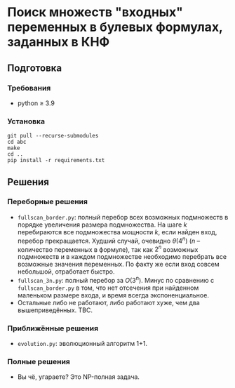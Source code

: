 # Поиск множеств "входных" переменных в булевых формулах, заданных в КНФ

## Подготовка

### Требования

- python $\ge$ 3.9

### Установка

```
git pull --recurse-submodules
cd abc
make
cd ..
pip install -r requirements.txt
```

## Решения

### Переборные решения

- `fullscan_border.py`: полный перебор всех возможных подмножеств 
в порядке увеличения размера подмножества. На шаге $k$ перебираются все подмножества мощности $k$, 
если найден вход, перебор прекращается. Худший случай, очевидно $\theta(4^n)$ 
($n$ – количество переменных в формуле), так как $2^n$ возможных подмножеств и в каждом подмножестве
необходимо перебрать все возможные значения переменных. По факту же если вход совсем небольшой, отработает быстро.
- `fullscan_3n.py`: полный перебор за $O(3^n)$. Минус по сравнению с `fullscan_border.py` в том, что нет
отсечения при найденном маленьком размере входа, и время всегда экспоненциальное.
- Остальные либо не работают, либо работают хуже, чем два вышеприведённых. TBC.

### Приближённые решения

- `evolution.py`: эволюционный алгоритм 1+1.

### Полные решения

- Вы чё, угараете? Это NP-полная задача.
